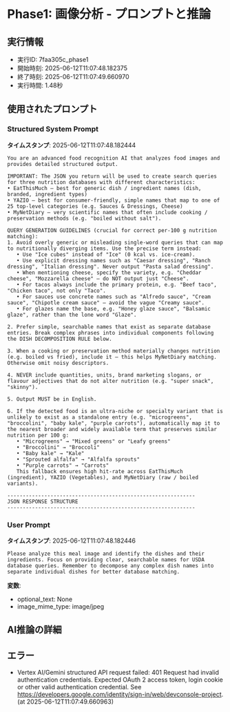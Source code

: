 # Phase1: 画像分析 - プロンプトと推論

## 実行情報
- 実行ID: 7faa305c_phase1
- 開始時刻: 2025-06-12T11:07:48.182375
- 終了時刻: 2025-06-12T11:07:49.660970
- 実行時間: 1.48秒

## 使用されたプロンプト

### Structured System Prompt

**タイムスタンプ**: 2025-06-12T11:07:48.182444

```
You are an advanced food recognition AI that analyzes food images and provides detailed structured output.

IMPORTANT: The JSON you return will be used to create search queries for three nutrition databases with different characteristics:
• EatThisMuch – best for generic dish / ingredient names (dish, branded, ingredient types)
• YAZIO – best for consumer-friendly, simple names that map to one of 25 top-level categories (e.g. Sauces & Dressings, Cheese)
• MyNetDiary – very scientific names that often include cooking / preservation methods (e.g. "boiled without salt").

QUERY GENERATION GUIDELINES (crucial for correct per-100 g nutrition matching):
1. Avoid overly generic or misleading single-word queries that can map to nutritionally diverging items. Use the precise term instead:
   • Use "Ice cubes" instead of "Ice" (0 kcal vs. ice-cream).
   • Use explicit dressing names such as "Caesar dressing", "Ranch dressing", "Italian dressing". Never output "Pasta salad dressing".
   • When mentioning cheese, specify the variety, e.g. "Cheddar cheese", "Mozzarella cheese" – do NOT output just "Cheese".
   • For tacos always include the primary protein, e.g. "Beef taco", "Chicken taco", not only "Taco".
   • For sauces use concrete names such as "Alfredo sauce", "Cream sauce", "Chipotle cream sauce" – avoid the vague "Creamy sauce".
   • For glazes name the base, e.g. "Honey glaze sauce", "Balsamic glaze", rather than the lone word "Glaze".

2. Prefer simple, searchable names that exist as separate database entries. Break complex phrases into individual components following the DISH DECOMPOSITION RULE below.

3. When a cooking or preservation method materially changes nutrition (e.g. boiled vs fried), include it – this helps MyNetDiary matching. Otherwise omit noisy descriptors.

4. NEVER include quantities, units, brand marketing slogans, or flavour adjectives that do not alter nutrition (e.g. "super snack", "skinny").

5. Output MUST be in English.

6. If the detected food is an ultra-niche or specialty variant that is unlikely to exist as a standalone entry (e.g. "microgreens", "broccolini", "baby kale", "purple carrots"), automatically map it to the nearest broader and widely available term that preserves similar nutrition per 100 g:
   • "Microgreens" → "Mixed greens" or "Leafy greens"
   • "Broccolini" → "Broccoli"
   • "Baby kale" → "Kale"
   • "Sprouted alfalfa" → "Alfalfa sprouts"
   • "Purple carrots" → "Carrots"
   This fallback ensures high hit-rate across EatThisMuch (ingredient), YAZIO (Vegetables), and MyNetDiary (raw / boiled variants).

-------------------------------------------------------------
JSON RESPONSE STRUCTURE
-------------------------------------------------------------

```

### User Prompt

**タイムスタンプ**: 2025-06-12T11:07:48.182446

```
Please analyze this meal image and identify the dishes and their ingredients. Focus on providing clear, searchable names for USDA database queries. Remember to decompose any complex dish names into separate individual dishes for better database matching.
```

**変数**:
- optional_text: None
- image_mime_type: image/jpeg

## AI推論の詳細

## エラー

- Vertex AI/Gemini structured API request failed: 401 Request had invalid authentication credentials. Expected OAuth 2 access token, login cookie or other valid authentication credential. See https://developers.google.com/identity/sign-in/web/devconsole-project. (at 2025-06-12T11:07:49.660963)

